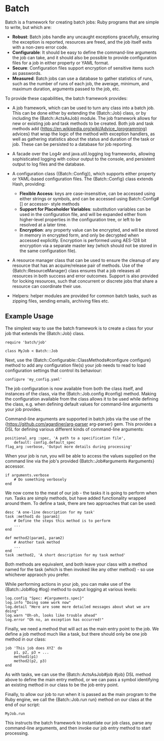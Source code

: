 # Batch

Batch is a framework for creating batch jobs: Ruby programs that are simple to
write, but which are:

- __Robust__: Batch jobs handle any uncaught exceptions gracefully, ensuring the
  exception is reported, resources are freed, and the job itself exits with a
  non-zero error code.
- __Configurable__: It should be easy to define the command-line arguments the job
  can take, and it should also be possible to provide configuration files for
  a job in either property or YAML format.
- __Secure__: Configuration files support encryption of sensitive items such as
  passwords.
- __Measured__: Batch jobs can use a database to gather statistics of runs, such as
  the number of runs of each job, the average, minimum, and maximum duration,
  arguments passed to the job, etc.

To provide these capabilities, the batch framework provides:

- A job framework, which can be used to turn any class into a batch job. This
  can be done either by extending the {Batch::Job} class, or by including the
  {Batch::ActsAsJob} module. The job framework allows for new or existing job
  and task methods to be created. Both job and task methods add 
  {https://en.wikipedia.org/wiki/Advice_(programming) advices} that wrap
  the logic of the method with exception handlers, as well as gathering
  statistics about the status and duration of the task or job. These can be
  persisted to a database for job reporting.

- A facade over the Log4r and java.util.logging log frameworks, allowing
  sophisticated logging with colour output to the console, and persistent
  output to log files and the database.

- A configuration class ({Batch::Config}), which supports either property or
  YAML-based configuration files. The {Batch::Config} class extends Hash,
  providing:

    + __Flexible Access__: keys are case-insensitive, can be accessed using either
      strings or symbols, and can be accessed using Batch::Config#[] or accessor-
      style methods
    + __Support for Placeholder Variables__: substitution variables can be used in
      the configuration file, and will be expanded either from higher-level
      properties in the configuration tree, or left to be resolved at a later
      time.
    + __Encryption__: any property value can be encrypted, and will be stored in
      memory in encrypted form, and only be decrypted when accessed explicitly.
      Encryption is performed using AES-128 bit encryption via a separate
      master key (which should not be stored in the same configuration file).

- A resource manager class that can be used to ensure the cleanup of any
  resource that has an acquire/release pair of methods. Use of the
  {Batch::ResourceManager} class ensures that a job releases all resources in
  both success and error outcomes. Support is also provided for locking
  resources, such that concurrent or discrete jobs that share a resource can
  coordinate their use.

- Helpers: helper modules are provided for common batch tasks, such as zipping
  files, sending emails, archiving files etc.

## Example Usage

The simplest way to use the batch framework is to create a class for your job
that extends the {Batch::Job} class.

```
require 'batch/job'

class MyJob < Batch::Job
```

Next, use the {Batch::Configurable::ClassMethods#configure configure} method to
add any configuration file(s) your job needs to read to load configuration
settings that control its behaviour:

```
configure 'my_config.yaml'
```

The job configuration is now available from both the class itself, and instances
of the class, via the {Batch::Job.config #config} method. Making the configuration
available from the class allows it to be used while defining the class, e.g. when
defining default values for command-line arguments your job provides.

Command-line arguments are supported in batch jobs via the use of the
{https://github.com/agardiner/arg-parser arg-parser} gem. This provides a
DSL for defining various different kinds of command-line arguments:

```
positional_arg :spec, 'A path to a specification file',
    default: config.default_spec
flag_arg :verbose, 'Output more details during processing'
```

When your job is run, you will be able to access the values supplied on the
command line via the job's provided {Batch::Job#arguments #arguments} accessor.

```
if arguments.verbose
    # Do something verbosely
end
```

We now come to the meat of our job - the tasks it is going to perform when
run. Tasks are simply methods, but have added functionality wrapped around
them. To define a task, there are two approaches that can be used:

```
desc 'A one-line description for my task'
task :method1 do |param1|
    # Define the steps this method is to perform
    ...
end

def method2(param1, param2)
    # Another task method
    ...
end
task :method2, 'A short description for my task method'
```

Both methods are equivalent, and both leave your class with a method named
for the task (which is then invoked like any other method) - so use
whichever appraoch you prefer.

While performing actions in your job, you can make use of the {Batch::Job#log #log}
method to output logging at various levels:

```
log.config "Spec: #{arguments.spec}"
log.info "Doing some work now"
log.detail "Here are some more detailed messages about what we are doing"
log.warn "Oh-oh, looks like trouble ahead"
log.error "Oh no, an exception has occurred!"
```

Finally, we need a method that will act as the main entry point to the job. We
define a job method much like a task, but there should only be one job method
in our class:

```
job 'This job does XYZ' do
    p1, p2, p3 = ...
    method1(p1)
    method2(p2, p3)
end
```

As with tasks, we can use the {Batch::ActsAsJob#job #job} DSL method above to define
the main entry method, or we can pass a symbol identifying an existing method
in our class to be the job entry point.

Finally, to allow our job to run when it is passed as the main program to the
Ruby engine, we call the {Batch::Job.run run} method on our class at the end of our script:

```
MyJob.run
```

This instructs the batch framework to instantiate our job class, parse any
command-line arguments, and then invoke our job entry method to start processing.

